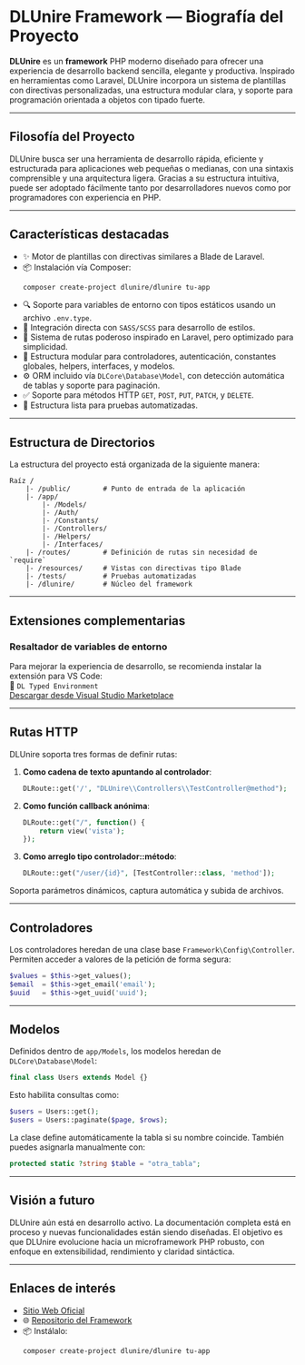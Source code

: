 # DLUnire Framework — Biografía del Proyecto

**DLUnire** es un **framework** PHP moderno diseñado para ofrecer una experiencia de desarrollo backend sencilla, elegante y productiva. Inspirado en herramientas como Laravel, DLUnire incorpora un sistema de plantillas con directivas personalizadas, una estructura modular clara, y soporte para programación orientada a objetos con tipado fuerte.

---

## Filosofía del Proyecto

DLUnire busca ser una herramienta de desarrollo rápida, eficiente y estructurada para aplicaciones web pequeñas o medianas, con una sintaxis comprensible y una arquitectura ligera. Gracias a su estructura intuitiva, puede ser adoptado fácilmente tanto por desarrolladores nuevos como por programadores con experiencia en PHP.

---

## Características destacadas

- ✨ Motor de plantillas con directivas similares a Blade de Laravel.
- 📦 Instalación vía Composer:  
  ```bash
  composer create-project dlunire/dlunire tu-app
  ```
- 🔍 Soporte para variables de entorno con tipos estáticos usando un archivo `.env.type`.
- 🎨 Integración directa con `SASS/SCSS` para desarrollo de estilos.
- 🚦 Sistema de rutas poderoso inspirado en Laravel, pero optimizado para simplicidad.
- 🔐 Estructura modular para controladores, autenticación, constantes globales, helpers, interfaces, y modelos.
- ⚙️ ORM incluido vía `DLCore\Database\Model`, con detección automática de tablas y soporte para paginación.
- ✅ Soporte para métodos HTTP `GET`, `POST`, `PUT`, `PATCH`, y `DELETE`.
- 🧪 Estructura lista para pruebas automatizadas.

---

## Estructura de Directorios

La estructura del proyecto está organizada de la siguiente manera:

```
Raíz /
    |- /public/        # Punto de entrada de la aplicación
    |- /app/
        |- /Models/
        |- /Auth/
        |- /Constants/
        |- /Controllers/
        |- /Helpers/
        |- /Interfaces/
    |- /routes/        # Definición de rutas sin necesidad de `require`
    |- /resources/     # Vistas con directivas tipo Blade
    |- /tests/         # Pruebas automatizadas
    |- /dlunire/       # Núcleo del framework
```

---

## Extensiones complementarias

### Resaltador de variables de entorno

Para mejorar la experiencia de desarrollo, se recomienda instalar la extensión para VS Code:  
🔌 `DL Typed Environment`  
[Descargar desde Visual Studio Marketplace](https://marketplace.visualstudio.com/items?itemName=dlunamontilla.envtype)

---

## Rutas HTTP

DLUnire soporta tres formas de definir rutas:

1. **Como cadena de texto apuntando al controlador**:
   ```php
   DLRoute::get('/', "DLUnire\\Controllers\\TestController@method");
   ```

2. **Como función callback anónima**:
   ```php
   DLRoute::get("/", function() {
       return view('vista');
   });
   ```

3. **Como arreglo tipo controlador::método**:
   ```php
   DLRoute::get("/user/{id}", [TestController::class, 'method']);
   ```

Soporta parámetros dinámicos, captura automática y subida de archivos.

---

## Controladores

Los controladores heredan de una clase base `Framework\Config\Controller`. Permiten acceder a valores de la petición de forma segura:

```php
$values = $this->get_values();
$email  = $this->get_email('email');
$uuid   = $this->get_uuid('uuid');
```

---

## Modelos

Definidos dentro de `app/Models`, los modelos heredan de `DLCore\Database\Model`:

```php
final class Users extends Model {}
```

Esto habilita consultas como:

```php
$users = Users::get();
$users = Users::paginate($page, $rows);
```

La clase define automáticamente la tabla si su nombre coincide. También puedes asignarla manualmente con:

```php
protected static ?string $table = "otra_tabla";
```

---

## Visión a futuro

DLUnire aún está en desarrollo activo. La documentación completa está en proceso y nuevas funcionalidades están siendo diseñadas. El objetivo es que DLUnire evolucione hacia un microframework PHP robusto, con enfoque en extensibilidad, rendimiento y claridad sintáctica.

---

## Enlaces de interés

- [Sitio Web Oficial](https://dlunire.pro "DLUnire Framework")
- 🌐 [Repositorio del Framework](https://github.com/dlunire/dlunire)
- 📦 Instálalo:  
  ```bash
  composer create-project dlunire/dlunire tu-app
  ```

